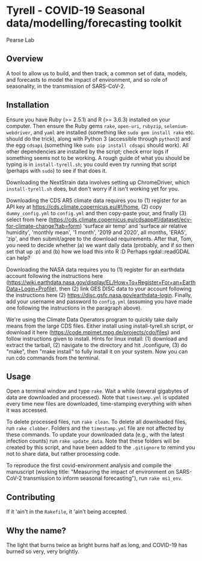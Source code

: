 # Tyrell - COVID-19 Seasonal data/modelling/forecasting toolkit

Pearse Lab

## Overview

A tool to allow us to build, and then track, a common set of data, models, and forecasts to model the impact of environment, and so role of seasonality, in the transmission of SARS-CoV-2.

## Installation

Ensure you have Ruby (>= 2.5.1) and R (>= 3.6.3) installed on your computer. Then ensure the Ruby gems `rake`, `open-uri`, `rubyzip`, `selenium-webdriver`, and `yaml` are installed (something like `sudo gem install rake` etc. should do the trick), along with Python 3 (accessible through `python3`) and the egg `cdsapi` (something like `sudo pip install cdsapi` should work). All other dependencies are installed by the script; check error logs if something seems not to be working. A rough guide of what you should be typing is in `install-tyrell.sh`; you could even try running that script (perhaps with `sudo`) to see if that does it.

Downloading the NextStrain data involves setting up ChromeDriver, which `install-tyrell.sh` does, but don't worry if it isn't working yet for you.

Downloading the CDS AR5 climate data requires you to (1) register for an API key at https://cds.climate.copernicus.eu/#!/home, (2) copy `dummy_config.yml` to `config.yml` and then copy-paste your, and finally (3) select from here (https://cds.climate.copernicus.eu/cdsapp#!/dataset/ecv-for-climate-change?tab=form) 'surface air temp' and 'surface air relative humidity', 'monthly mean', '1 month', '2019 and 2020', all months, 'ERA5', 'zip', and then submit/agree to the download requirements. After that, Tom, you need to decide whether (a) we want daily data (probably, and if so then set that up :p) and (b) how we load this into R :D Perhaps rgdal::readGDAL can help?

Downloading the NASA data requires you to (1) register for an earthdata account following the instructions here (https://wiki.earthdata.nasa.gov/display/EL/How+To+Register+For+an+EarthData+Login+Profile), then (2) link GES DISC data to your account following the instructions here (2) https://disc.gsfc.nasa.gov/earthdata-login. Finally, add your username and password to `config.yml` (assuming you have made one following the instructions in the paragraph above).

We're using the Climate Data Operators program to quickly take daily means from the large CDS files. Either install using install-tyrell.sh script, or download it here (https://code.mpimet.mpg.de/projects/cdo/files) and follow instructions given to install. Hints for linux install: (1) download and extract the tarball, (2) navigate to the directory and hit ./configure, (3) do "make", then "make install" to fully install it on your system. Now you can run cdo commands from the terminal.

## Usage

Open a terminal window and type `rake`. Wait a while (several gigabytes of data are downloaded and processed). Note that `timestamp.yml` is updated every time new files are downloaded, time-stamping everything with when it was accessed.

To delete processed files, run `rake clean`. To delete all downloaded files, run `rake clobber`. Folders and the `timestamp.yml` file are not affected by these commands. To update your downloaded data (e.g., with the latest infection counts) run `rake update_data`. Note that these folders will be created by this script, and have been added to the `.gitignore` to remind you not to share data, but rather processing code.

To reproduce the first covid-environment analysis and compile the manuscript (working title: "Measuring the impact of environment on SARS-CoV-2 transmission to inform seasonal forecasting"), run `rake ms1_env`.

## Contributing

If it 'ain't in the `Rakefile`, it 'ain't being accepted.

## Why the name?

The light that burns twice as bright burns half as long, and COVID-19 has burned so very, very brightly.
